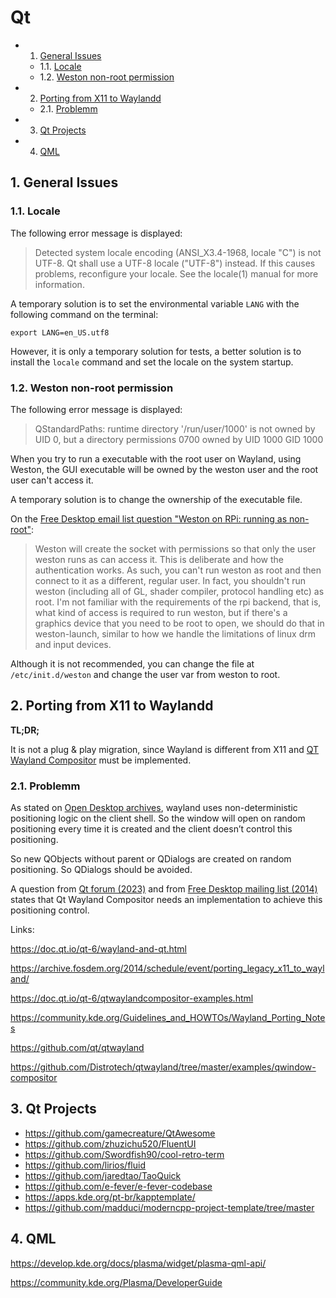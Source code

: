 # Qt
<!-- vscode-markdown-toc -->
* 1. [General Issues](#GeneralIssues)
	* 1.1. [Locale](#Locale)
	* 1.2. [Weston non-root permission](#Westonnon-rootpermission)
* 2. [Porting from X11 to Waylandd](#PortingfromX11toWaylandd)
	* 2.1. [Problemm](#Problemm)
* 3. [Qt Projects](#QtProjects)
* 4. [QML](#QML)

<!-- vscode-markdown-toc-config
	numbering=true
	autoSave=true
	/vscode-markdown-toc-config -->
<!-- /vscode-markdown-toc -->




##  1. <a name='GeneralIssues'></a>General Issues

###  1.1. <a name='Locale'></a>Locale

The following error message is displayed:

>Detected system locale encoding (ANSI_X3.4-1968, locale "C") is not UTF-8. Qt shall use a UTF-8 locale ("UTF-8") instead. If this causes problems,
reconfigure your locale. See the locale(1) manual for more information.

A temporary solution is to set the environmental variable `LANG` with the following command on the terminal:

`export LANG=en_US.utf8`

However, it is only a temporary solution for tests, a better solution is to install the `locale` command and set the locale on the system startup.

###  1.2. <a name='Westonnon-rootpermission'></a>Weston non-root permission

The following error message is displayed:

> QStandardPaths: runtime directory '/run/user/1000' is not owned by UID 0, but a directory permissions 0700 owned by UID 1000 GID 1000

When you try to run a executable with the root user on Wayland, using Weston, the GUI executable will be owned by the weston user and the root user can't access it.

A temporary solution is to change the ownership of the executable file.

On the [Free Desktop email list question "Weston on RPi: running as non-root"](https://lists.freedesktop.org/archives/wayland-devel/2013-January/006871.html):

> Weston will create the socket with permissions so that only the user
weston runs as can access it.  This is deliberate and how the
authentication works.  As such, you can't run weston as root and then
connect to it as a different, regular user.  In fact, you shouldn't
run weston (including all of GL, shader compiler, protocol handling
etc) as root.  I'm not familiar with the requirements of the rpi
backend, that is, what kind of access is required to run weston, but
if there's a graphics device that you need to be root to open, we
should do that in weston-launch, similar to how we handle the
limitations of linux drm and input devices.

 Although it is not recommended, you can change the file at `/etc/init.d/weston` and change the user var from weston to root.

##  2. <a name='PortingfromX11toWaylandd'></a>Porting from X11 to Waylandd

 **TL;DR;**

It is not a plug & play migration, since Wayland is different from X11 and [QT Wayland Compositor](https://doc.qt.io/qt-6/qtwaylandcompositor-index.html) must be implemented.
###  2.1. <a name='Problemm'></a>Problemm

 As stated on [Open Desktop archives](https://wayland-devel.freedesktop.narkive.com/6XzmsY3c/random-window-position-with-desktop-shell), wayland uses non-deterministic positioning logic on the client shell. So the window will open on random positioning every time it is created and the client doesn’t control this positioning.

 So new QObjects without parent or QDialogs are created on random positioning. So QDialogs should be avoided.

 A question from [Qt forum (2023)](https://forum.qt.io/topic/142827/what-can-i-do-for-my-qtwidget-program-s-window-correctly-positioned-on-the-screen) and from [Free Desktop mailing list (2014)](https://lists.freedesktop.org/archives/wayland-devel/2014-August/016472.html) states that Qt Wayland Compositor needs an implementation to achieve this positioning control.

Links:

https://doc.qt.io/qt-6/wayland-and-qt.html

https://archive.fosdem.org/2014/schedule/event/porting_legacy_x11_to_wayland/

https://doc.qt.io/qt-6/qtwaylandcompositor-examples.html

https://community.kde.org/Guidelines_and_HOWTOs/Wayland_Porting_Notes

https://github.com/qt/qtwayland

https://github.com/Distrotech/qtwayland/tree/master/examples/qwindow-compositor



##  3. <a name='QtProjects'></a>Qt Projects

- https://github.com/gamecreature/QtAwesome
- https://github.com/zhuzichu520/FluentUI
- https://github.com/Swordfish90/cool-retro-term
- https://github.com/lirios/fluid
- https://github.com/jaredtao/TaoQuick
- https://github.com/e-fever/e-fever-codebase
- https://apps.kde.org/pt-br/kapptemplate/
- https://github.com/madduci/moderncpp-project-template/tree/master

##  4. <a name='QML'></a>QML

https://develop.kde.org/docs/plasma/widget/plasma-qml-api/

https://community.kde.org/Plasma/DeveloperGuide